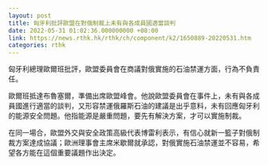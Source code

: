 ```yaml
---
layout: post
title: 匈牙利批評歐盟在對俄制裁上未有與各成員國適當談判
date: 2022-05-31 01:02:36.000000000 +08:00
link: https://news.rthk.hk/rthk/ch/component/k2/1650889-20220531.htm
categories: rthk
---
```


匈牙利總理歐爾班批評，歐盟委員會在商議對俄實施的石油禁運方面，行為不負責任。

歐爾班抵達布魯塞爾，準備出席歐盟峰會。他說歐盟委員會在事件上，未有與各成員國進行適當的談判，又形容禁運俄羅斯石油的建議是出乎意料，未有回應匈牙利的能源安全問題。他指能源是嚴重問題，要先有解決方案，才可以實施制裁。

在同一場合，歐盟外交與安全政策高級代表博雷利表示，有信心就新一籃子對俄制裁方案達成協議；歐洲理事會主席米歇爾就承認，對俄實施石油禁運並不容易，希望各方能在這個重要議題作出決定。
